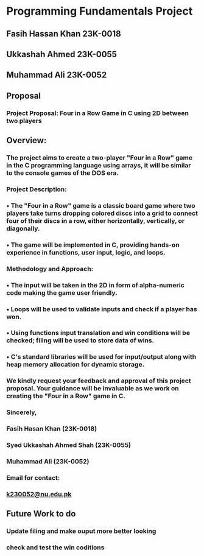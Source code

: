 # Programming Fundamentals Project 
## Fasih Hassan Khan 23K-0018
## Ukkashah Ahmed 23K-0055
## Muhammad Ali 23K-0052

## Proposal
### Project Proposal: Four in a Row Game in C using 2D between two players 
## Overview:
### The project aims to create a two-player "Four in a Row" game in the C programming language using arrays, it will be similar to the console games of the DOS era.
### Project Description:
### •	The "Four in a Row" game is a classic board game where two players take turns dropping colored discs into a grid to connect four of their discs in a row, either horizontally, vertically, or diagonally.
### •	The game will be implemented in C, providing hands-on experience in functions, user input, logic, and loops.
### Methodology and Approach:
### •	The input will be taken in the 2D in form of alpha-numeric code making the game user friendly.
### •	Loops will be used to validate inputs and check if a player has won.
### •	Using functions input translation and win conditions will be checked; filing will be used to store data of wins.
### •	C's standard libraries will be used for input/output along with heap memory allocation for dynamic storage.

### We kindly request your feedback and approval of this project proposal. Your guidance will be invaluable as we work on creating the "Four in a Row" game in C.

### Sincerely,
### Fasih Hasan Khan (23K-0018)
### Syed Ukkashah Ahmed Shah (23K-0055)
### Muhammad Ali (23K-0052)
### Email for contact:
### k230052@nu.edu.pk

## Future Work to do
### Update filing and make ouput more better looking
### check and test the win coditions
